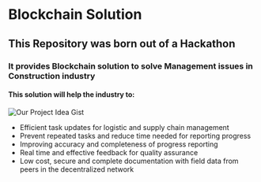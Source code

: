# Blockchain Solution

## This Repository was born out of a Hackathon


### It provides Blockchain solution to solve Management issues in Construction industry


#### This solution will help the industry to:

<img src="project_idea.jpg" alt="Our Project Idea Gist"/>

<ul>
  <li>Efficient task updates for logistic and supply chain management</li>
  <li>Prevent repeated tasks and reduce time needed for reporting progress</li>
<li>Improving accuracy and completeness of progress reporting</li>
<li>Real time and effective feedback for quality assurance </li>
<li>Low cost, secure and complete documentation with field data from peers in the decentralized network </li>
 </ul>
  
